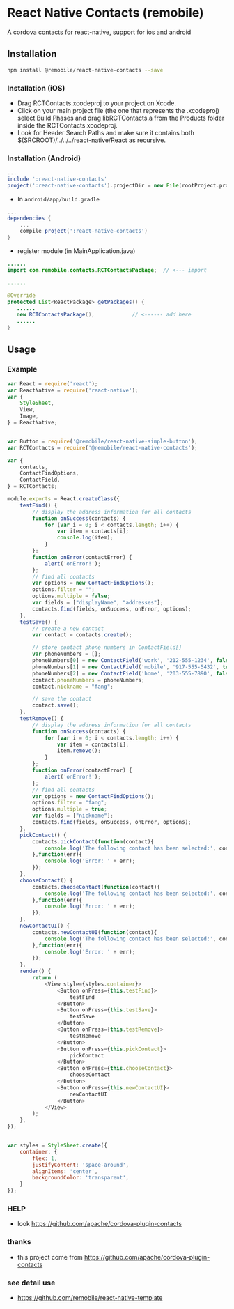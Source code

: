 # React Native Contacts (remobile)
A cordova contacts for react-native, support for ios and android

## Installation
```sh
npm install @remobile/react-native-contacts --save
```
### Installation (iOS)
* Drag RCTContacts.xcodeproj to your project on Xcode.
* Click on your main project file (the one that represents the .xcodeproj) select Build Phases and drag libRCTContacts.a from the Products folder inside the RCTContacts.xcodeproj.
* Look for Header Search Paths and make sure it contains both $(SRCROOT)/../../../react-native/React as recursive.

### Installation (Android)
```gradle
...
include ':react-native-contacts'
project(':react-native-contacts').projectDir = new File(rootProject.projectDir, '../node_modules/@remobile/react-native-contacts/android')
```

* In `android/app/build.gradle`

```gradle
...
dependencies {
    ...
    compile project(':react-native-contacts')
}
```

* register module (in MainApplication.java)

```java
......
import com.remobile.contacts.RCTContactsPackage;  // <--- import

......

@Override
protected List<ReactPackage> getPackages() {
   ......
   new RCTContactsPackage(),            // <------ add here
   ......
}

```

## Usage

### Example
```js
var React = require('react');
var ReactNative = require('react-native');
var {
    StyleSheet,
    View,
    Image,
} = ReactNative;


var Button = require('@remobile/react-native-simple-button');
var RCTContacts = require('@remobile/react-native-contacts');

var {
    contacts,
    ContactFindOptions,
    ContactField,
} = RCTContacts;

module.exports = React.createClass({
    testFind() {
        // display the address information for all contacts
        function onSuccess(contacts) {
            for (var i = 0; i < contacts.length; i++) {
                var item = contacts[i];
                console.log(item);
            }
        };
        function onError(contactError) {
            alert('onError!');
        };
        // find all contacts
        var options = new ContactFindOptions();
        options.filter = "";
        options.multiple = false;
        var fields = ["displayName", "addresses"];
        contacts.find(fields, onSuccess, onError, options);
    },
    testSave() {
        // create a new contact
        var contact = contacts.create();

        // store contact phone numbers in ContactField[]
        var phoneNumbers = [];
        phoneNumbers[0] = new ContactField('work', '212-555-1234', false);
        phoneNumbers[1] = new ContactField('mobile', '917-555-5432', true); // preferred number
        phoneNumbers[2] = new ContactField('home', '203-555-7890', false);
        contact.phoneNumbers = phoneNumbers;
        contact.nickname = "fang";

        // save the contact
        contact.save();
    },
    testRemove() {
        // display the address information for all contacts
        function onSuccess(contacts) {
            for (var i = 0; i < contacts.length; i++) {
                var item = contacts[i];
                item.remove();
            }
        };
        function onError(contactError) {
            alert('onError!');
        };
        // find all contacts
        var options = new ContactFindOptions();
        options.filter = "fang";
        options.multiple = true;
        var fields = ["nickname"];
        contacts.find(fields, onSuccess, onError, options);
    },
    pickContact() {
        contacts.pickContact(function(contact){
            console.log('The following contact has been selected:', contact);
        },function(err){
            console.log('Error: ' + err);
        });
    },
    chooseContact() {
        contacts.chooseContact(function(contact){
            console.log('The following contact has been selected:', contact);
        },function(err){
            console.log('Error: ' + err);
        });
    },
    newContactUI() {
        contacts.newContactUI(function(contact){
            console.log('The following contact has been selected:', contact);
        },function(err){
            console.log('Error: ' + err);
        });
    },
    render() {
        return (
            <View style={styles.container}>
                <Button onPress={this.testFind}>
                    testFind
                </Button>
                <Button onPress={this.testSave}>
                    testSave
                </Button>
                <Button onPress={this.testRemove}>
                    testRemove
                </Button>
                <Button onPress={this.pickContact}>
                    pickContact
                </Button>
                <Button onPress={this.chooseContact}>
                    chooseContact
                </Button>
                <Button onPress={this.newContactUI}>
                    newContactUI
                </Button>
            </View>
        );
    },
});


var styles = StyleSheet.create({
    container: {
        flex: 1,
        justifyContent: 'space-around',
        alignItems: 'center',
        backgroundColor: 'transparent',
    }
});
```

### HELP
* look https://github.com/apache/cordova-plugin-contacts


### thanks
* this project come from https://github.com/apache/cordova-plugin-contacts

### see detail use
* https://github.com/remobile/react-native-template

